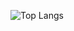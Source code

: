 ![Top Langs](https://github-readme-stats-matthew-vance.vercel.app/api/top-langs/?username=matthew-vance&layout=compact&hide=html,css&theme=dark)

<!--
**matthew-vance/matthew-vance** is a ✨ _special_ ✨ repository because its `README.md` (this file) appears on your GitHub profile.

Here are some ideas to get you started:

- 🔭 I’m currently working on ...
- 🌱 I’m currently learning ...
- 👯 I’m looking to collaborate on ...
- 🤔 I’m looking for help with ...
- 💬 Ask me about ...
- 📫 How to reach me: ...
- 😄 Pronouns: ...
- ⚡ Fun fact: ...
-->
